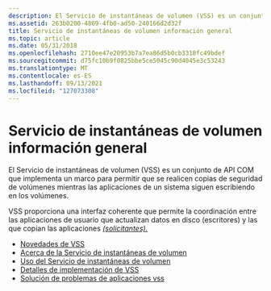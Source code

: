 ```yaml
---
description: El Servicio de instantáneas de volumen (VSS) es un conjunto de API COM que implementa un marco para permitir que se realicen copias de seguridad de volúmenes mientras las aplicaciones de un sistema siguen escribiendo en los volúmenes.
ms.assetid: 263b0200-4869-4fb0-ad50-240166d2d32f
title: Servicio de instantáneas de volumen información general
ms.topic: article
ms.date: 05/31/2018
ms.openlocfilehash: 2710ee47e20953b7a7ea86d5b0cb3318fc49bdef
ms.sourcegitcommit: d75fc10b9f0825bbe5ce5045c90d4045e3c53243
ms.translationtype: MT
ms.contentlocale: es-ES
ms.lasthandoff: 09/13/2021
ms.locfileid: "127073308"
---
```

# <a name="volume-shadow-copy-service-overview"></a>Servicio de instantáneas de volumen información general

El Servicio de instantáneas de volumen (VSS) es un conjunto de API COM que implementa un marco para permitir que se realicen copias de seguridad de volúmenes mientras las aplicaciones de un sistema siguen escribiendo en los volúmenes.

VSS proporciona una interfaz coherente que permite la coordinación entre las aplicaciones de usuario que actualizan datos en disco [](vssgloss-w.md)(escritores) y las que copian las aplicaciones [*(solicitantes).*](vssgloss-r.md)

-   [Novedades de VSS](what-s-new-in-vss.md)
-   [Acerca de la Servicio de instantáneas de volumen](about-the-volume-shadow-copy-service.md)
-   [Uso del Servicio de instantáneas de volumen](using-the-volume-shadow-copy-service.md)
-   [Detalles de implementación de VSS](vss-implementation-details.md)
-   [Solución de problemas de aplicaciones vss](troubleshooting-vss-applications.md)

 

 



